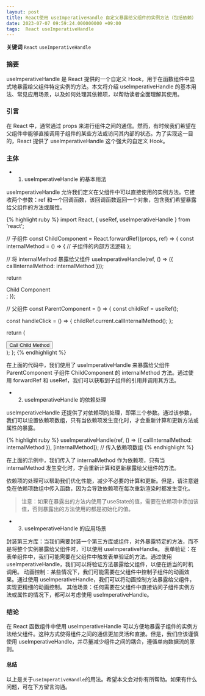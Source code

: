 ```yaml
---
layout: post
title: React使用 useImperativeHandle 自定义暴露给父组件的实例方法（包括依赖）
date: 2023-07-07 09:59:24.000000000 +09:00
tags:  React useImperativeHandle
---
```



**关键词** `React`   `useImperativeHandle `

### 摘要
useImperativeHandle 是 React 提供的一个自定义 Hook，用于在函数组件中显式地暴露给父组件特定实例的方法。本文将介绍 useImperativeHandle 的基本用法、常见应用场景，以及如何处理其依赖项，以帮助读者全面理解其使用。

### 引言
在 React 中，通常通过 props 来进行组件之间的通信。然而，有时候我们希望在父组件中能够直接调用子组件的某些方法或访问其内部的状态。为了实现这一目的，React 提供了 useImperativeHandle 这个强大的自定义 Hook。

### 主体
- 1. useImperativeHandle 的基本用法

useImperativeHandle 允许我们定义在父组件中可以直接使用的实例方法。它接收两个参数：ref 和一个回调函数，该回调函数返回一个对象，包含我们希望暴露给父组件的方法或属性。

{% highlight ruby %}
import React, { useRef, useImperativeHandle } from 'react';

// 子组件
const ChildComponent = React.forwardRef((props, ref) => {
  const internalMethod = () => {
    // 子组件的内部方法逻辑
  };

  // 将 internalMethod 暴露给父组件
  useImperativeHandle(ref, () => ({
    callInternalMethod: internalMethod
  }));

  return <div>Child Component</div>;
});

// 父组件
const ParentComponent = () => {
  const childRef = useRef();

  const handleClick = () => {
    childRef.current.callInternalMethod();
  };

  return (
    <div>
      <button onClick={handleClick}>Call Child Method</button>
      <ChildComponent ref={childRef} />
    </div>
  );
};
{% endhighlight %}
    
在上面的代码中，我们使用了 useImperativeHandle 来暴露给父组件 ParentComponent 子组件 ChildComponent 的 internalMethod 方法。通过使用 forwardRef 和 useRef，我们可以获取到子组件的引用并调用其方法。

- 2. useImperativeHandle 的依赖处理

useImperativeHandle 还提供了对依赖项的处理，即第三个参数。通过该参数，我们可以设置依赖项数组，只有当依赖项发生变化时，才会重新计算和更新方法或属性的暴露。

{% highlight ruby %}
useImperativeHandle(ref, () => ({
  callInternalMethod: internalMethod
}), [internalMethod]); // 传入依赖项数组
{% endhighlight %}
    
在上面的示例中，我们传入了 internalMethod 作为依赖项，只有当 internalMethod 发生变化时，才会重新计算和更新暴露给父组件的方法。

依赖项的处理可以帮助我们优化性能，减少不必要的计算和更新。但是，请注意避免在依赖项数组中传入函数，因为会导致依赖项在每次重新渲染时都发生变化。

> 注意：如果在暴露出的方法内使用了useState的值，需要在依赖项中添加该值，否则暴露出的方法使用的都是初始化的值。

- 3. useImperativeHandle 的应用场景

封装第三方库：当我们需要封装一个第三方库或组件，对外暴露特定的方法，而不是将整个实例暴露给父组件时，可以使用 useImperativeHandle。
表单验证：在表单组件中，我们可能需要在父组件中触发表单验证的方法。通过使用 useImperativeHandle，我们可以将验证方法暴露给父组件，以便在适当的时机调用。
动画控制：某些情况下，我们可能需要在父组件中控制子组件的动画效果。通过使用 useImperativeHandle，我们可以将动画控制方法暴露给父组件，实现更精细的动画控制。
其他场景：任何需要在父组件中直接访问子组件实例方法或属性的情况下，都可以考虑使用 useImperativeHandle。

### 结论
在 React 函数组件中使用 useImperativeHandle 可以方便地暴露子组件的实例方法给父组件。这种方式使得组件之间的通信更加灵活和直接。但是，我们应该谨慎使用 useImperativeHandle，并尽量减少组件之间的耦合，遵循单向数据流的原则。

#### 总结
以上是关于`useImperativeHandle`的用法。希望本文会对你有所帮助。如果有什么问题，可在下方留言沟通。
